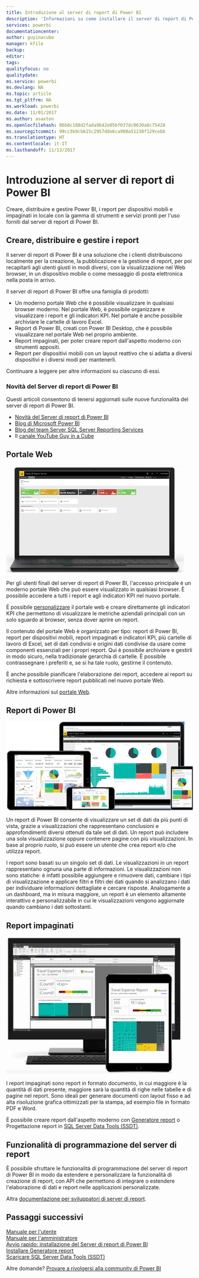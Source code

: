 ```yaml
---
title: Introduzione al server di report di Power BI
description: 'Informazioni su come installare il server di report di Power BI. '
services: powerbi
documentationcenter: 
author: guyinacube
manager: kfile
backup: 
editor: 
tags: 
qualityfocus: no
qualitydate: 
ms.service: powerbi
ms.devlang: NA
ms.topic: article
ms.tgt_pltfrm: NA
ms.workload: powerbi
ms.date: 11/01/2017
ms.author: asaxton
ms.openlocfilehash: 86b0c188d2fada9b42e05bf037dc0630a8c75428
ms.sourcegitcommit: 99cc3b9cb615c2957dde6ca908a51238f129cebb
ms.translationtype: HT
ms.contentlocale: it-IT
ms.lasthandoff: 11/13/2017
---
```

# <a name="get-started-with-power-bi-report-server"></a>Introduzione al server di report di Power BI
Creare, distribuire e gestire Power BI, i report per dispositivi mobili e impaginati in locale con la gamma di strumenti e servizi pronti per l'uso forniti dal server di report di Power BI.

## <a name="create-deploy-and-manage-reports"></a>Creare, distribuire e gestire i report
Il server di report di Power BI è una soluzione che i clienti distribuiscono localmente per la creazione, la pubblicazione e la gestione di report, per poi recapitarli agli utenti giusti in modi diversi, con la visualizzazione nel Web browser, in un dispositivo mobile o come messaggio di posta elettronica nella posta in arrivo.

Il server di report di Power BI offre una famiglia di prodotti:

* Un moderno portale Web che è possibile visualizzare in qualsiasi browser moderno. Nel portale Web, è possibile organizzare e visualizzare i report e gli indicatori KPI. Nel portale è anche possibile archiviare le cartelle di lavoro Excel.
* Report di Power BI, creati con Power BI Desktop, che è possibile visualizzare nel portale Web nel proprio ambiente.
* Report impaginati, per poter creare report dall'aspetto moderno con strumenti appositi.
* Report per dispositivi mobili con un layout reattivo che si adatta a diversi dispositivi e i diversi modi per mantenerli.

Continuare a leggere per altre informazioni su ciascuno di essi.

### <a name="whats-new-in-power-bi-report-server"></a>Novità del Server di report di Power BI
Questi articoli consentono di tenersi aggiornati sulle nuove funzionalità del server di report di Power BI.

* [Novità del Server di report di Power BI](whats-new.md)
* [Blog di Microsoft Power BI](https://powerbi.microsoft.com/blog/)
* [Blog del team Server SQL Server Reporting Services](https://blogs.msdn.microsoft.com/sqlrsteamblog/)
* Il [canale YouTube Guy in a Cube](https://aka.ms/guyinacube)

## <a name="web-portal"></a>Portale Web
![](media/get-started/web-portal.png)

Per gli utenti finali del server di report di Power BI, l'accesso principale è un moderno portale Web che può essere visualizzato in qualsiasi browser. È possibile accedere a tutti i report e agli indicatori KPI nel nuovo portale.

È possibile [personalizzare](https://docs.microsoft.com/sql/reporting-services/branding-the-web-portal) il portale web e creare direttamente gli indicatori KPI che permettono di visualizzare le metriche aziendali principali con un solo sguardo al browser, senza dover aprire un report.

Il contenuto del portale Web è organizzato per tipo: report di Power BI, report per dispositivi mobili, report impaginati e indicatori KPI, più cartelle di lavoro di Excel, set di dati condivisi e origini dati condivise da usare come componenti essenziali per i propri report. Qui è possibile archiviare e gestirli in modo sicuro, nella tradizionale gerarchia di cartelle. È possibile contrassegnare i preferiti e, se si ha tale ruolo, gestirne il contenuto.

È anche possibile pianificare l'elaborazione dei report, accedere ai report su richiesta e sottoscrivere report pubblicati nel nuovo portale Web.

Altre informazioni sul [portale Web](https://docs.microsoft.com/sql/reporting-services/web-portal-ssrs-native-mode).

## <a name="power-bi-reports"></a>Report di Power BI
![](media/get-started/powerbi-reports.png)

Un report di Power BI consente di visualizzare un set di dati da più punti di vista, grazie a visualizzazioni che rappresentano conclusioni e approfondimenti diversi ottenuti da tale set di dati.  Un report può includere una sola visualizzazione oppure contenere pagine con più visualizzazioni. In base al proprio ruolo, si può essere un utente che crea report e/o che utilizza report.

I report sono basati su un singolo set di dati. Le visualizzazioni in un report rappresentano ognuna una parte di informazioni. Le visualizzazioni non sono statiche: è infatti possibile aggiungere e rimuovere dati, cambiare i tipi di visualizzazione e applicare filtri e filtri dei dati quando si analizzano i dati per individuare informazioni dettagliate e cercare risposte. Analogamente a un dashboard, ma in misura maggiore, un report è un elemento altamente interattivo e personalizzabile in cui le visualizzazioni vengono aggiornate quando cambiano i dati sottostanti.

## <a name="paginated-reports"></a>Report impaginati
![](media/get-started/paginated-reports.png)

I report impaginati sono report in formato documento, in cui maggiore è la quantità di dati presente, maggiore sarà la quantità di righe nelle tabelle e di pagine nel report. Sono ideali per generare documenti con layout fisso e ad alta risoluzione grafica ottimizzati per la stampa, ad esempio file in formato PDF e Word.

È possibile creare report dall'aspetto moderno con [Generatore report](https://docs.microsoft.com/sql/reporting-services/report-builder/report-builder-in-sql-server-2016) o Progettazione report in [SQL Server Data Tools (SSDT)](https://docs.microsoft.com/sql/reporting-services/tools/reporting-services-in-sql-server-data-tools-ssdt).

## <a name="report-server-programming-features"></a>Funzionalità di programmazione del server di report
È possibile sfruttare le funzionalità di programmazione del server di report di Power BI in modo da estendere e personalizzare la funzionalità di creazione di report, con API che permettono di integrare o estendere l'elaborazione di dati e report nelle applicazioni personalizzate.

Altra [documentazione per sviluppatori di server di report](https://docs.microsoft.com/sql/reporting-services/reporting-services-developer-documentation).

## <a name="next-steps"></a>Passaggi successivi
[Manuale per l'utente](user-handbook-overview.md)  
[Manuale per l'amministratore](admin-handbook-overview.md)  
[Avvio rapido: installazione del Server di report di Power BI](quickstart-install-report-server.md)  
[Installare Generatore report](https://docs.microsoft.com/sql/reporting-services/install-windows/install-report-builder)  
[Scaricare SQL Server Data Tools (SSDT)](http://go.microsoft.com/fwlink/?LinkID=616714)

Altre domande? [Provare a rivolgersi alla community di Power BI](https://community.powerbi.com/)

